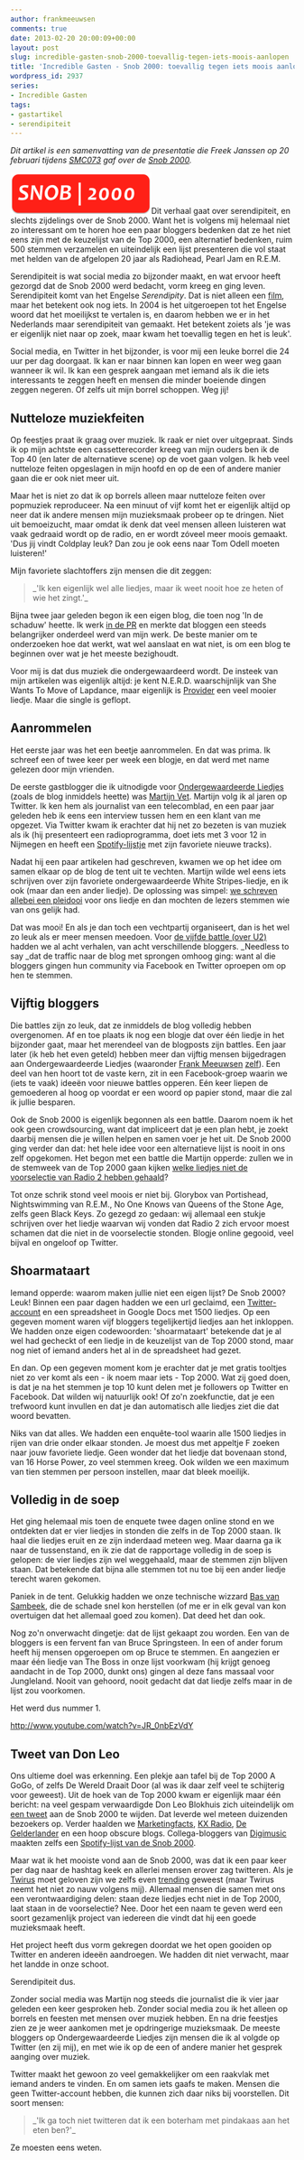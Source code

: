 ```yaml
---
author: frankmeeuwsen
comments: true
date: 2013-02-20 20:00:09+00:00
layout: post
slug: incredible-gasten-snob-2000-toevallig-tegen-iets-moois-aanlopen
title: 'Incredible Gasten - Snob 2000: toevallig tegen iets moois aanlopen'
wordpress_id: 2937
series:
- Incredible Gasten
tags:
- gastartikel
- serendipiteit
---
```


_Dit artikel is een samenvatting van de presentatie die Freek Janssen op 20 februari tijdens _[_SMC073_](http://www.smc073.nl)_ gaf over de _[_Snob 2000_](http://www.snob2000.nl)_._

![snob2000](../images/uploadimages/snob2000.png)Dit verhaal gaat over serendipiteit, en slechts zijdelings over de Snob 2000. Want het is volgens mij helemaal niet zo interessant om te horen hoe een paar bloggers bedenken dat ze het niet eens zijn met de keuzelijst van de Top 2000, een alternatief bedenken, ruim 500 stemmen verzamelen en uiteindelijk een lijst presenteren die vol staat met helden van de afgelopen 20 jaar als Radiohead, Pearl Jam en R.E.M.

Serendipiteit is wat social media zo bijzonder maakt, en wat ervoor heeft gezorgd dat de Snob 2000 werd bedacht, vorm kreeg en ging leven. Serendipiteit komt van het Engelse _Serendipity_. Dat is niet alleen een [film](http://www.imdb.com/title/tt0240890/), maar het betekent ook nog iets. In 2004 is het uitgeroepen tot het Engelse woord dat het moeilijkst te vertalen is, en daarom hebben we er in het Nederlands maar serendipiteit van gemaakt. Het betekent zoiets als 'je was er eigenlijk niet naar op zoek, maar kwam het toevallig tegen en het is leuk'.

Social media, en Twitter in het bijzonder, is voor mij een leuke borrel die 24 uur per dag doorgaat. Ik kan er naar binnen kan lopen en weer weg gaan wanneer ik wil. Ik kan een gesprek aangaan met iemand als ik die iets interessants te zeggen heeft en mensen die minder boeiende dingen zeggen negeren. Of zelfs uit mijn borrel schoppen. Weg jij!


## Nutteloze muziekfeiten


Op feestjes praat ik graag over muziek. Ik raak er niet over uitgepraat. Sinds ik op mijn achtste een cassetterecorder kreeg van mijn ouders ben ik de Top 40 (en later de alternatieve scene) op de voet gaan volgen. Ik heb veel nutteloze feiten opgeslagen in mijn hoofd en op de een of andere manier gaan die er ook niet meer uit.

Maar het is niet zo dat ik op borrels alleen maar nutteloze feiten over popmuziek reproduceer. Na een minuut of vijf komt het er eigenlijk altijd op neer dat ik andere mensen mijn muzieksmaak probeer op te dringen. Niet uit bemoeizucht, maar omdat ik denk dat veel mensen alleen luisteren wat vaak gedraaid wordt op de radio, en er wordt zóveel meer moois gemaakt. 'Dus jij vindt Coldplay leuk? Dan zou je ook eens naar Tom Odell moeten luisteren!'

Mijn favoriete slachtoffers zijn mensen die dit zeggen:


<blockquote>_'Ik ken eigenlijk wel alle liedjes, maar ik weet nooit hoe ze heten of wie het zingt.'_</blockquote>


Bijna twee jaar geleden begon ik een eigen blog, die toen nog 'In de schaduw' heette. Ik werk [in de PR](http://www.lewispr.nl) en merkte dat bloggen een steeds belangrijker onderdeel werd van mijn werk. De beste manier om te onderzoeken hoe dat werkt, wat wel aanslaat en wat niet, is om een blog te beginnen over wat je het meeste bezighoudt.

Voor mij is dat dus muziek die ondergewaardeerd wordt. De insteek van mijn artikelen was eigenlijk altijd: je kent N.E.R.D. waarschijnlijk van She Wants To Move of Lapdance, maar eigenlijk is [Provider](http://ondergewaardeerdeliedjes.nl/2011/05/10/5355147319/) een veel mooier liedje. Maar die single is geflopt.


## Aanrommelen


Het eerste jaar was het een beetje aanrommelen. En dat was prima. Ik schreef een of twee keer per week een blogje, en dat werd met name gelezen door mijn vrienden.

De eerste gastblogger die ik uitnodigde voor [Ondergewaardeerde Liedjes](http://www.ondergewaardeerdeliedjes.nl) (zoals de blog inmiddels heette) was [Martijn Vet](http://www.twitter.com/martijnvet). Martijn volg ik al jaren op Twitter. Ik ken hem als journalist van een telecomblad, en een paar jaar geleden heb ik eens een interview tussen hem en een klant van me opgezet. Via Twitter kwam ik erachter dat hij net zo bezeten is van muziek als ik (hij presenteert een radioprogramma, doet iets met 3 voor 12 in Nijmegen en heeft een [Spotify-lijstje](http://open.spotify.com/user/martijnvet/playlist/1GFWWoPGDBpIliIs85X6pL) met zijn favoriete nieuwe tracks).

Nadat hij een paar artikelen had geschreven, kwamen we op het idee om samen elkaar op de blog de tent uit te vechten. Martijn wilde wel eens iets schrijven over zijn favoriete ondergewaardeerde White Stripes-liedje, en ik ook (maar dan een ander liedje). De oplossing was simpel: [we schreven allebei een pleidooi](http://ondergewaardeerdeliedjes.nl/2012/02/28/the-battle-of-1-the-white-stripes/) voor ons liedje en dan mochten de lezers stemmen wie van ons gelijk had.

Dat was mooi! En als je dan toch een vechtpartij organiseert, dan is het wel zo leuk als er meer mensen meedoen. Voor [de vijfde battle (over U2)](http://ondergewaardeerdeliedjes.nl/2012/03/27/the-battle-of-5-u2/) hadden we al acht verhalen, van acht verschillende bloggers. _Needless to say _dat de traffic naar de blog met sprongen omhoog ging: want al die bloggers gingen hun community via Facebook en Twitter oproepen om op hen te stemmen.


## **Vijftig bloggers**


Die battles zijn zo leuk, dat ze inmiddels de blog volledig hebben overgenomen. Af en toe plaats ik nog een blogje dat over één liedje in het bijzonder gaat, maar het merendeel van de blogposts zijn battles. Een jaar later (ik heb het even geteld) hebben meer dan vijftig mensen bijgedragen aan Ondergewaardeerde Liedjes (waaronder [Frank Meeuwsen](http://ondergewaardeerdeliedjes.nl/2012/06/28/the-battle-13-pearl-jam/) [zelf](http://ondergewaardeerdeliedjes.nl/2013/02/07/sublime-stp/)). Een deel van hen hoort tot de vaste kern, zit in een Facebook-groep waarin we (iets te vaak) ideeën voor nieuwe battles opperen. Eén keer liepen de gemoederen al hoog op voordat er een woord op papier stond, maar die zal ik jullie besparen.

Ook de Snob 2000 is eigenlijk begonnen als een battle. Daarom noem ik het ook geen crowdsourcing, want dat impliceert dat je een plan hebt, je zoekt daarbij mensen die je willen helpen en samen voer je het uit. De Snob 2000 ging verder dan dat: het hele idee voor een alternatieve lijst is nooit in ons zelf opgekomen. Het begon met een battle die Martijn opperde: zullen we in de stemweek van de Top 2000 gaan kijken [welke liedjes niet de voorselectie van Radio 2 hebben gehaald](http://ondergewaardeerdeliedjes.nl/2012/11/17/the-battle-24-top-2000-omissies/)?

Tot onze schrik stond veel moois er niet bij. Glorybox van Portishead, Nightswimming van R.E.M., No One Knows van Queens of the Stone Age, zelfs geen Black Keys. Zo gezegd zo gedaan: wij allemaal een stukje schrijven over het liedje waarvan wij vonden dat Radio 2 zich ervoor moest schamen dat die niet in de voorselectie stonden. Blogje online gegooid, veel bijval en ongeloof op Twitter.


## **Shoarmataart**


Iemand opperde: waarom maken jullie niet een eigen lijst? De Snob 2000? Leuk! Binnen een paar dagen hadden we een url geclaimd, een [Twitter-account](http://www.twitter.com/snob_2000) en een spreadsheet in Google Docs met 1500 liedjes. Op een gegeven moment waren vijf bloggers tegelijkertijd liedjes aan het inkloppen. We hadden onze eigen codewoorden: 'shoarmataart' betekende dat je al wel had gecheckt of een liedje in de keuzelijst van de Top 2000 stond, maar nog niet of iemand anders het al in de spreadsheet had gezet.

En dan. Op een gegeven moment kom je erachter dat je met gratis tooltjes niet zo ver komt als een - ik noem maar iets - Top 2000. Wat zij goed doen, is dat je na het stemmen je top 10 kunt delen met je followers op Twitter en Facebook. Dat wilden wij natuurlijk ook! Of zo'n zoekfunctie, dat je een trefwoord kunt invullen en dat je dan automatisch alle liedjes ziet die dat woord bevatten.

Niks van dat alles. We hadden een enquête-tool waarin alle 1500 liedjes in rijen van drie onder elkaar stonden. Je moest dus met appeltje F zoeken naar jouw favoriete liedje. Geen wonder dat het liedje dat bovenaan stond, van 16 Horse Power, zo veel stemmen kreeg. Ook wilden we een maximum van tien stemmen per persoon instellen, maar dat bleek moeilijk.


## Volledig in de soep


Het ging helemaal mis toen de enquete twee dagen online stond en we ontdekten dat er vier liedjes in stonden die zelfs in de Top 2000 staan. Ik haal die liedjes eruit en ze zijn inderdaad meteen weg. Maar daarna ga ik naar de tussenstand, en ik zie dat de rapportage volledig in de soep is gelopen: de vier liedjes zijn wel weggehaald, maar de stemmen zijn blijven staan. Dat betekende dat bijna alle stemmen tot nu toe bij een ander liedje terecht waren gekomen.

Paniek in de tent. Gelukkig hadden we onze technische wizzard [Bas van Sambeek](http://www.twitter.com/daarisbas), die de schade snel kon herstellen (of me er in elk geval van kon overtuigen dat het allemaal goed zou komen). Dat deed het dan ook.

Nog zo'n onverwacht dingetje: dat de lijst gekaapt zou worden. Een van de bloggers is een fervent fan van Bruce Springsteen. In een of ander forum heeft hij mensen opgeroepen om op Bruce te stemmen. En aangezien er maar één liedje van The Boss in onze lijst voorkwam (hij krijgt genoeg aandacht in de Top 2000, dunkt ons) gingen al deze fans massaal voor Jungleland. Nooit van gehoord, nooit gedacht dat dat liedje zelfs maar in de lijst zou voorkomen.

Het werd dus nummer 1.

http://www.youtube.com/watch?v=JR_0nbEzVdY


## Tweet van Don Leo


Ons ultieme doel was erkenning. Een plekje aan tafel bij de Top 2000 A GoGo, of zelfs De Wereld Draait Door (al was ik daar zelf veel te schijterig voor geweest). Uit de hoek van de Top 2000 kwam er eigenlijk maar één bericht: na veel gespam verwaardigde Don Leo Blokhuis zich uiteindelijk om [een tweet](https://twitter.com/LeoBlokhuis/status/281379076877451264) aan de Snob 2000 te wijden. Dat leverde wel meteen duizenden bezoekers op. Verder haalden we [Marketingfacts](http://www.marketingfacts.nl/berichten/de-snob-2000-het-gecrowdsourcete-alternatief-op-de-top-2000), [KX Radio](http://content1a.omroep.nl/ec9c9fa0ceb4a2d5454a6b9bbefeb4ae/50d8cbd6/avro/kxradio/voorkxvr/2012-12-14-voorkxvr1.mp3), [De Gelderlander](http://www.facebook.com/photo.php?fbid=476753335696134&set=a.455391144499020.95475.333243686713767&type=1&theater) en een hoop obscure blogs. Collega-bloggers van [Digimusic](http://www.digimusic.nl) maakten zelfs een [Spotify-lijst van de Snob 2000](http://open.spotify.com/user/digimuziek/playlist/7kG2SwqARzcqZkDemGcnI3).

Maar wat ik het mooiste vond aan de Snob 2000, was dat ik een paar keer per dag naar de hashtag keek en allerlei mensen erover zag twitteren. Als je [Twirus](http://www.twirus.nl) moet geloven zijn we zelfs even [trending](http://t.co/5W3UgVV2) geweest (maar Twirus neemt het niet zo nauw volgens mij). Allemaal mensen die samen met ons een verontwaardiging delen: staan deze liedjes echt niet in de Top 2000, laat staan in de voorselectie? Nee. Door het een naam te geven werd een soort gezamenlijk project van iedereen die vindt dat hij een goede muzieksmaak heeft.

Het project heeft dus vorm gekregen doordat we het open gooiden op Twitter en anderen ideeën aandroegen. We hadden dit niet verwacht, maar het landde in onze schoot.

Serendipiteit dus.

Zonder social media was Martijn nog steeds die journalist die ik vier jaar geleden een keer gesproken heb. Zonder social media zou ik het alleen op borrels en feesten met mensen over muziek hebben. En na drie feestjes zien ze je weer aankomen met je opdringerige muzieksmaak. De meeste bloggers op Ondergewaardeerde Liedjes zijn mensen die ik al volgde op Twitter (en zij mij), en met wie ik op de een of andere manier het gesprek aanging over muziek.

Twitter maakt het gewoon zo veel gemakkelijker om een raakvlak met iemand anders te vinden. En om samen iets gaafs te maken. Mensen die geen Twitter-account hebben, die kunnen zich daar niks bij voorstellen. Dit soort mensen:


<blockquote>_'Ik ga toch niet twitteren dat ik een boterham met pindakaas aan het eten ben?'_</blockquote>


Ze moesten eens weten.


